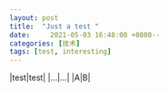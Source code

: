 ```yaml
---
layout: post
title:  "Just a test "
date:     2021-05-03 16:48:00 +0800--
categories: [技术]
tags: [test, interesting]  
---
```

|test|test|
|...|...|
|A|B|

